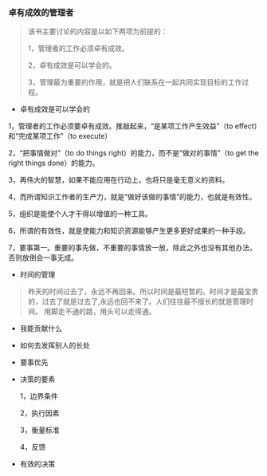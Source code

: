 ### 卓有成效的管理者

> 该书主要讨论的内容是以如下两项为前提的：
>
> 1，管理者的工作必须卓有成效。
>
> 2，卓有成效是可以学会的。	
>
> 3，管理最为重要的作用，就是把人们联系在一起共同实现目标的工作过程。

- 卓有成效是可以学会的


1，管理者的工作必须要卓有成效。推敲起来，“是某项工作产生效益”（to  effect）和“完成某项工作”（to execute）

2，“把事情做对”（to do things right）的能力，而不是“做对的事情”（to get the right things done）的能力。

3，再伟大的智慧，如果不能应用在行动上，也将只是毫无意义的资料。

4，而所谓知识工作者的生产力，就是“做好该做的事情”的能力，也就是有效性。

5，组织是能使个人才干得以增值的一种工具。

6，所谓的有效性，就是使能力和知识资源能够产生更多更好成果的一种手段。

7，要事第一。重要的事先做，不重要的事情放一放，除此之外也没有其他办法，否则放倒会一事无成。

- 时间的管理

>  昨天的时间过去了，永远不再回来。所以时间是最短暂的。时间才是最宝贵的，过去了就是过去了,永远也回不来了。人们往往最不擅长的就是管理时间。
>  用脚走不通的路，用头可以走得通。

- 我能贡献什么

- 如何去发挥别人的长处

- 要事优先

- 决策的要素

  1，边界条件

  2，执行因素

  3，衡量标准

  4，反馈

- 有效的决策